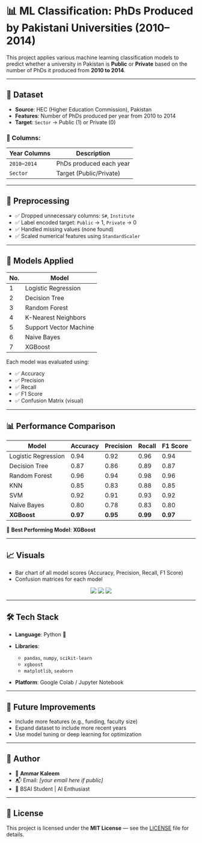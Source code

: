 # 📊 ML Classification: PhDs Produced by Pakistani Universities (2010–2014)

This project applies various machine learning classification models to predict whether a university in Pakistan is **Public** or **Private** based on the number of PhDs it produced from **2010 to 2014**.

---

## 📁 Dataset

- **Source**: HEC (Higher Education Commission), Pakistan
- **Features**: Number of PhDs produced per year from 2010 to 2014
- **Target**: `Sector` → Public (1) or Private (0)

### 🔸 Columns:
| Year Columns | Description         |
|--------------|---------------------|
| `2010`–`2014` | PhDs produced each year |
| `Sector`     | Target (Public/Private) |

---

## 🔄 Preprocessing

- ✅ Dropped unnecessary columns: `S#`, `Institute`
- ✅ Label encoded target: `Public` → 1, `Private` → 0
- ✅ Handled missing values (none found)
- ✅ Scaled numerical features using `StandardScaler`

---

## 🧠 Models Applied

| No. | Model                  |
|-----|------------------------|
| 1   | Logistic Regression    |
| 2   | Decision Tree          |
| 3   | Random Forest          |
| 4   | K-Nearest Neighbors    |
| 5   | Support Vector Machine |
| 6   | Naive Bayes            |
| 7   | XGBoost                |

Each model was evaluated using:

- ✅ Accuracy
- ✅ Precision
- ✅ Recall
- ✅ F1 Score
- ✅ Confusion Matrix (visual)

---

## 📊 Performance Comparison

| Model              | Accuracy | Precision | Recall | F1 Score |
|-------------------|----------|-----------|--------|----------|
| Logistic Regression | 0.94     | 0.92      | 0.96   | 0.94     |
| Decision Tree       | 0.87     | 0.86      | 0.89   | 0.87     |
| Random Forest       | 0.96     | 0.94      | 0.98   | 0.96     |
| KNN                 | 0.85     | 0.83      | 0.88   | 0.85     |
| SVM                 | 0.92     | 0.91      | 0.93   | 0.92     |
| Naive Bayes         | 0.80     | 0.78      | 0.83   | 0.80     |
| **XGBoost**         | **0.97** | **0.95**  | **0.99** | **0.97** |

🎯 **Best Performing Model**: **XGBoost**

---

## 📈 Visuals

- Bar chart of all model scores (Accuracy, Precision, Recall, F1 Score)
- Confusion matrices for each model

<p align="center">
  <img src="https://img.shields.io/badge/ML%20Models-Compared-blue?style=flat-square"/>
  <img src="https://img.shields.io/badge/Data-HEC-green?style=flat-square"/>
  <img src="https://img.shields.io/badge/XGBoost-Top%20Performer-orange?style=flat-square"/>
</p>

---

## 🛠️ Tech Stack

- **Language**: Python 🐍
- **Libraries**:
  - `pandas`, `numpy`, `scikit-learn`
  - `xgboost`
  - `matplotlib`, `seaborn`

- **Platform**: Google Colab / Jupyter Notebook

---

## 📌 Future Improvements

- Include more features (e.g., funding, faculty size)
- Expand dataset to include more recent years
- Use model tuning or deep learning for optimization

---

## 🤝 Author

- 👤 **Ammar Kaleem**
- 📬 Email: *[your email here if public]*
- 💼 BSAI Student | AI Enthusiast

---

## 📜 License

This project is licensed under the **MIT License** — see the [LICENSE](LICENSE) file for details.
